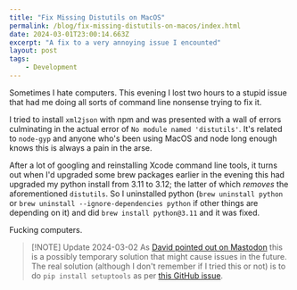 ```yaml
---
title: "Fix Missing Distutils on MacOS"
permalink: /blog/fix-missing-distutils-on-macos/index.html
date: 2024-03-01T23:00:14.663Z
excerpt: "A fix to a very annoying issue I encounted"
layout: post
tags:
    - Development
---
```


Sometimes I hate computers. This evening I lost two hours to a stupid issue that had me doing all sorts of command line nonsense trying to fix it.

I tried to install `xml2json` with npm and was presented with a wall of errors culminating in the actual error of `No module named 'distutils'`. It's related to `node-gyp` and anyone who's been using MacOS and node long enough knows this is always a pain in the arse.

After a lot of googling and reinstalling Xcode command line tools, it turns out when I'd upgraded some brew packages earlier in the evening this had upgraded my python install from 3.11 to 3.12; the latter of which _removes_ the aforementioned `distutils`. So I uninstalled python (`brew uninstall python` or `brew uninstall --ignore-dependencies python` if other things are depending on it) and did `brew install python@3.11` and it was fixed.

Fucking computers.

> [!NOTE] Update 2024-03-02
> As [David pointed out on Mastodon](https://mastodon.social/@xavdid/112024862625453237) this is a possibly temporary solution that might cause issues in the future. The real solution (although I don't remember if I tried this or not) is to do `pip install setuptools` as per [this GitHub issue](https://github.com/nodejs/node-gyp/issues/2869).
